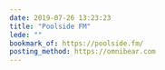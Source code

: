 ```yaml
---
date: 2019-07-26 13:23:23
title: "Poolside FM"
lede: ""
bookmark_of: https://poolside.fm/
posting_method: https://omnibear.com
---
```



